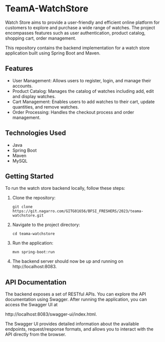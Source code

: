 # TeamA-WatchStore

Watch Store aims to provide a user-friendly and efficient online platform for customers to explore and purchase a wide range of watches. The project encompasses features such as user authentication, product catalog, shopping cart, order management.




This repository contains the backend implementation for a watch store application built using Spring Boot and Maven.

## Features

- User Management: Allows users to register, login, and manage their accounts.
- Product Catalog: Manages the catalog of watches including add, edit and display watches.
- Cart Management: Enables users to add watches to their cart, update quantities, and remove watches.
- Order Processing: Handles the checkout process and order management.

## Technologies Used

- Java
- Spring Boot
- Maven
- MySQL 

## Getting Started

To run the watch store backend locally, follow these steps:

1. Clone the repository:

   ```shell
   git clone https://git.nagarro.com/GITG01656/BFSI_FRESHERS/2023/teama-watchstore.git

2. Navigate to the project directory:

   ```shell
   cd teama-watchstore
3. Run the application:

   ```shell
   mvn spring-boot:run

4. The backend server should now be up and running on http://localhost:8083.

## API Documentation

The backend exposes a set of RESTful APIs. You can explore the API documentation using Swagger. After running the application, you can access the Swagger UI at 

http://localhost:8083/swagger-ui/index.html. 

The Swagger UI provides detailed information about the available endpoints, request/response formats, and allows you to interact with the API directly from the browser.
